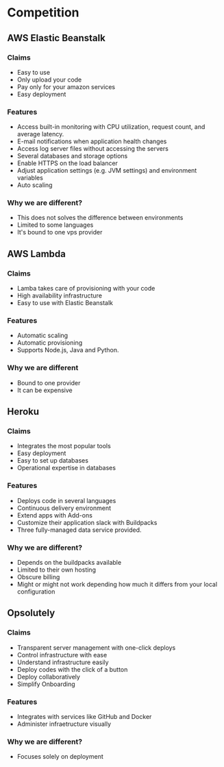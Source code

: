 # Competition

## AWS Elastic Beanstalk
### Claims
- Easy to use
- Only upload your code
- Pay only for your amazon services
- Easy deployment

### Features
- Access built-in monitoring with CPU utilization, request count, and average latency.
- E-mail notifications when application health changes
- Access log server files without accessing the servers
- Several databases and storage options
- Enable HTTPS on the load balancer
- Adjust application settings (e.g. JVM settings) and environment variables
- Auto scaling

### Why we are different?
- This does not solves the difference between environments
- Limited to some languages
- It's bound to one vps provider

## AWS Lambda

### Claims
- Lamba takes care of provisioning with your code
- High availability infrastructure
- Easy to use with Elastic Beanstalk

### Features
- Automatic scaling
- Automatic provisioning
- Supports Node.js, Java and Python.

### Why we are different
- Bound to one provider
- It can be expensive

## Heroku
### Claims
  - Integrates the most popular tools
  - Easy deployment
  - Easy to set up databases
  - Operational expertise in databases

### Features
  - Deploys code in several languages
  - Continuous delivery environment
  - Extend apps with Add-ons
  - Customize their application slack with Buildpacks
  - Three fully-managed data service provided.

### Why we are different?
- Depends on the buildpacks available
- Limited to their own hosting
- Obscure billing
- Might or might not work depending how much it differs from your local configuration

## Opsolutely
### Claims
  - Transparent server management with one-click deploys
  - Control infrastructure with ease
  - Understand infrastructure easily
  - Deploy codes with the click of a button
  - Deploy collaboratively
  - Simplify Onboarding

### Features
  - Integrates with services like GitHub and Docker
  - Administer infraetructure visually

### Why we are different?
  - Focuses solely on deployment